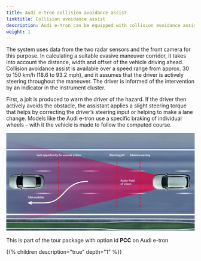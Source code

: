 ```yaml
---
title: Audi e-tron collision avoidance assist
linktitle: Collision avoidance assist
description: Audi e-tron can be equipped with collision avoidance assist. Collision avoidance assist helps the driver steer around an obstacle in a critical situation. 
weight: 1
---
```


The system uses data from the two radar sensors and the front camera for this purpose. In calculating a suitable evasive maneuver corridor, it takes into account the distance, width and offset of the vehicle driving ahead. Collision avoidance assist is available over a speed range from approx. 30 to 150 km/h (18.6 to 93.2 mph), and it assumes that the driver is actively steering throughout the maneuver. The driver is informed of the intervention by an indicator in the instrument cluster.

First, a jolt is produced to warn the driver of the hazard. If the driver then actively avoids the obstacle, the assistant applies a slight steering torque that helps by correcting the driver’s steering input or helping to make a lane change. Models like the Audi e-tron use a specific braking of individual wheels – with it the vehicle is made to follow the computed course.

![Collision avoidance](collisionavoidance.jpg "Collision avoidance")

This is part of the tour package with option id **PCC** on Audi e-tron

{{% children description="true" depth="1" %}}
